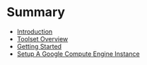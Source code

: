 # Summary

* [Introduction](README.md)
* [Toolset Overview](tool-overview.md)
* [Getting Started](getting-started.md)
* [Setup A Google Compute Engine Instance](setup-a-google-compute-engine-instance.md)



